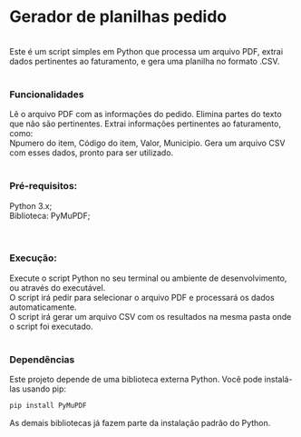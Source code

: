 # Gerador de planilhas pedido
<br/>
Este é um script simples em Python que processa um arquivo PDF, extrai dados pertinentes ao faturamento, e gera uma planilha no formato .CSV.
<br/>
<br/>

### Funcionalidades

Lê o arquivo PDF com as informações do pedido.
Elimina partes do texto que não são pertinentes.
Extrai informações pertinentes ao faturamento, como:  
Npumero do item,
Código do item,
Valor,
Municipio.
Gera um arquivo CSV com esses dados, pronto para ser utilizado.
<br/>
<br/>

### Pré-requisitos:
Python 3.x;  
Biblioteca: PyMuPDF;  
<br/>
<br/>

### Execução:
Execute o script Python no seu terminal ou ambiente de desenvolvimento, ou através do executável.  
O script irá pedir para selecionar o arquivo PDF e processará os dados automaticamente.  
O script irá gerar um arquivo CSV com os resultados na mesma pasta onde o script foi executado.
<br/>
<br/>

### Dependências
Este projeto depende de uma biblioteca externa Python. Você pode instalá-las usando pip:
```bash
pip install PyMuPDF  
```
As demais bibliotecas já fazem parte da instalação padrão do Python.
